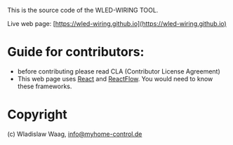 
This is the source code of the WLED-WIRING TOOL.

Live web page: [https://wled-wiring.github.io](https://wled-wiring.github.io)

# Guide for contributors:
- before contributing please read CLA (Contributor License Agreement)
- This web page uses [React](https://react.dev/) and [ReactFlow](https://reactflow.dev/). You would need to know these frameworks.


# Copyright
(c) Wladislaw Waag, info@myhome-control.de
